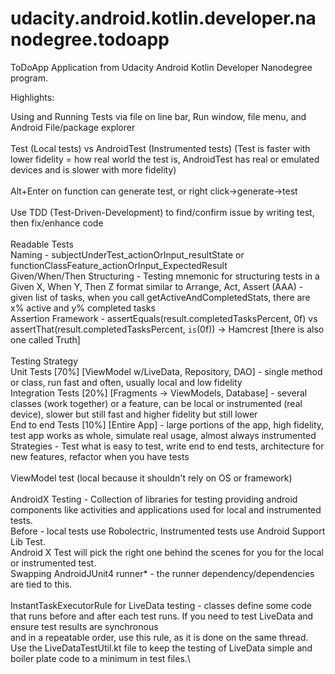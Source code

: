# udacity.android.kotlin.developer.nanodegree.todoapp
ToDoApp Application from Udacity Android Kotlin Developer Nanodegree program.

Highlights:

Using and Running Tests via file on line bar, Run window, file menu, and Android File/package explorer\
\
Test (Local tests) vs AndroidTest (Instrumented tests) (Test is faster with lower fidelity = how real world the test is, AndroidTest has real or emulated devices and is slower with more fidelity)\
\
Alt+Enter on function can generate test, or right click->generate->test\
\
Use TDD (Test-Driven-Development) to find/confirm issue by writing test, then fix/enhance code\
\
Readable Tests\
Naming - subjectUnderTest_actionOrInput_resultState or functionClassFeature_actionOrInput_ExpectedResult\
Given/When/Then Structuring - Testing mnemonic for structuring tests in a Given X, When Y, Then Z format similar to Arrange, Act, Assert (AAA) - given list of tasks, when you call getActiveAndCompletedStats, there are x% active and y% completed tasks\
Assertion Framework - assertEquals(result.completedTasksPercent, 0f) vs assertThat(result.completedTasksPercent, `is`(0f)) -> Hamcrest [there is also one called Truth]\
\
Testing Strategy\
Unit Tests [70%] [ViewModel w/LiveData, Repository, DAO] - single method or class, run fast and often, usually local and low fidelity\
Integration Tests [20%] [Fragments -> ViewModels, Database] - several classes (work together) or a feature, can be local or instrumented (real device), slower but still fast and higher fidelity but still lower\
End to end Tests [10%] [Entire App] - large portions of the app, high fidelity, test app works as whole, simulate real usage, almost always instrumented\
Strategies - Test what is easy to test, write end to end tests, architecture for new features, refactor when you have tests\
\
ViewModel test (local because it shouldn't rely on OS or framework)\
\
AndroidX Testing - Collection of libraries for testing providing android components like activities and applications used for local and instrumented tests.\
Before - local tests use Robolectric, Instrumented tests use Android Support Lib Test.\
Android X Test will pick the right one behind the scenes for you for the local or instrumented test.\
Swapping AndroidJUnit4 runner* - the runner dependency/dependencies are tied to this.\
\
InstantTaskExecutorRule for LiveData testing - classes define some code that runs before and after each test runs. If you need to test LiveData and ensure test results are synchronous\
and in a repeatable order, use this rule, as it is done on the same thread.\
Use the LiveDataTestUtil.kt file to keep the testing of LiveData simple and boiler plate code to a minimum in test files.\
